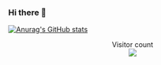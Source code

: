 ### Hi there 👋

[![Anurag's GitHub stats](https://github-readme-stats.vercel.app/api?username=ADarsiKorushe&theme=jolly)](https://github.com/ADarsiKorushe/github-readme-stats)


<p align="center"> 
  Visitor count<br>
  <img src="https://profile-counter.glitch.me/ADarsiKorushe/count.svg" />
</p>

<!--
**ADarsiKorushe/ADarsiKorushe** is a ✨ _special_ ✨ repository because its `README.md` (this file) appears on your GitHub profile.

Here are some ideas to get you started:

- 🔭 I’m currently working on ...
- 🌱 I’m currently learning ...
- 👯 I’m looking to collaborate on ...
- 🤔 I’m looking for help with ...
- 💬 Ask me about ...
- 📫 How to reach me: ...
- 😄 Pronouns: ...
- ⚡ Fun fact: ...
-->
